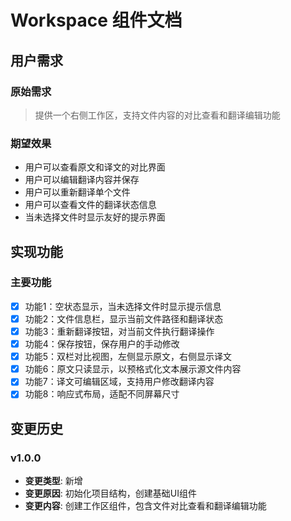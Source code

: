 # Workspace 组件文档

## 用户需求
### 原始需求
> 提供一个右侧工作区，支持文件内容的对比查看和翻译编辑功能

### 期望效果
- 用户可以查看原文和译文的对比界面
- 用户可以编辑翻译内容并保存
- 用户可以重新翻译单个文件
- 用户可以查看文件的翻译状态信息
- 当未选择文件时显示友好的提示界面

## 实现功能
### 主要功能
- [x] 功能1：空状态显示，当未选择文件时显示提示信息
- [x] 功能2：文件信息栏，显示当前文件路径和翻译状态
- [x] 功能3：重新翻译按钮，对当前文件执行翻译操作
- [x] 功能4：保存按钮，保存用户的手动修改
- [x] 功能5：双栏对比视图，左侧显示原文，右侧显示译文
- [x] 功能6：原文只读显示，以预格式化文本展示源文件内容
- [x] 功能7：译文可编辑区域，支持用户修改翻译内容
- [x] 功能8：响应式布局，适配不同屏幕尺寸

## 变更历史
### v1.0.0
- **变更类型**: 新增
- **变更原因**: 初始化项目结构，创建基础UI组件
- **变更内容**: 创建工作区组件，包含文件对比查看和翻译编辑功能 